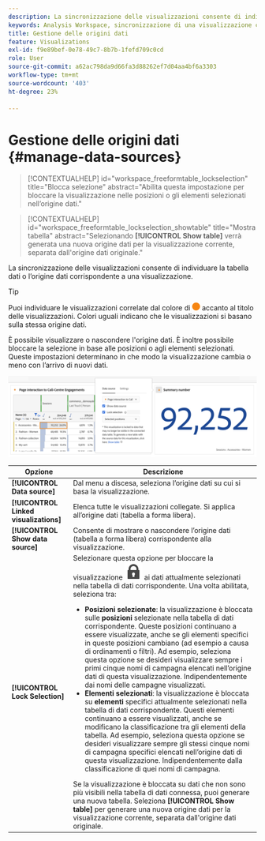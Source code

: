 ```yaml
---
description: La sincronizzazione delle visualizzazioni consente di individuare la tabella dati o l’origine dati corrispondente a una visualizzazione.
keywords: Analysis Workspace, sincronizzazione di una visualizzazione con un’origine dati
title: Gestione delle origini dati
feature: Visualizations
exl-id: f9e89bef-0e78-49c7-8b7b-1fefd709c0cd
role: User
source-git-commit: a62ac798da9d66fa3d88262ef7d04aa4bf6a3303
workflow-type: tm+mt
source-wordcount: '403'
ht-degree: 23%

---
```


# Gestione delle origini dati {#manage-data-sources}

<!-- markdownlint-disable MD034 -->

>[!CONTEXTUALHELP]
>id="workspace_freeformtable_lockselection"
>title="Blocca selezione"
>abstract="Abilita questa impostazione per bloccare la visualizzazione nelle posizioni o gli elementi selezionati nell’origine dati."

<!-- markdownlint-enable MD034 -->

<!-- markdownlint-disable MD034 -->

>[!CONTEXTUALHELP]
>id="workspace_freeformtable_lockselection_showtable"
>title="Mostra tabella"
>abstract="Selezionando **[!UICONTROL Show table]** verrà generata una nuova origine dati per la visualizzazione corrente, separata dall&#39;origine dati originale."

<!-- markdownlint-enable MD034 -->



La sincronizzazione delle visualizzazioni consente di individuare la tabella dati o l’origine dati corrispondente a una visualizzazione.

>[!TIP]
>
>Puoi individuare le visualizzazioni correlate dal colore di ![StatusOrange](/help/assets/icons/StatusOrange.svg) accanto al titolo delle visualizzazioni. Colori uguali indicano che le visualizzazioni si basano sulla stessa origine dati.
>

È possibile visualizzare o nascondere l&#39;origine dati. È inoltre possibile bloccare la selezione in base alle posizioni o agli elementi selezionati. Queste impostazioni determinano in che modo la visualizzazione cambia o meno con l’arrivo di nuovi dati.

![La finestra di dialogo delle opzioni di Data Source mostra le opzioni descritte nella sezione successiva.](assets/lock-selection.png)


| Opzione | Descrizione |
|--- |--- |
| **[!UICONTROL Data source]** | Dal menu a discesa, seleziona l’origine dati su cui si basa la visualizzazione. |
| **[!UICONTROL Linked visualizations]** | Elenca tutte le visualizzazioni collegate. Si applica all’origine dati (tabella a forma libera). |
| **[!UICONTROL Show data source]** | Consente di mostrare o nascondere l’origine dati (tabella a forma libera) corrispondente alla visualizzazione. |
| **[!UICONTROL Lock Selection]** | Selezionare questa opzione per bloccare la visualizzazione ![BloccaChiusa](/help/assets/icons/LockClosed.svg) ai dati attualmente selezionati nella tabella di dati corrispondente. Una volta abilitata, seleziona tra:  <ul><li>**Posizioni selezionate**: la visualizzazione è bloccata sulle **posizioni** selezionate nella tabella di dati corrispondente. Queste posizioni continuano a essere visualizzate, anche se gli elementi specifici in queste posizioni cambiano (ad esempio a causa di ordinamenti o filtri). Ad esempio, seleziona questa opzione se desideri visualizzare sempre i primi cinque nomi di campagna elencati nell’origine dati di questa visualizzazione. Indipendentemente dai nomi delle campagne visualizzati.</li> <li>**Elementi selezionati**: la visualizzazione è bloccata su **elementi** specifici attualmente selezionati nella tabella di dati corrispondente. Questi elementi continuano a essere visualizzati, anche se modificano la classificazione tra gli elementi della tabella. Ad esempio, seleziona questa opzione se desideri visualizzare sempre gli stessi cinque nomi di campagna specifici elencati nell’origine dati di questa visualizzazione. Indipendentemente dalla classificazione di quei nomi di campagna.</li></ul>Se la visualizzazione è bloccata su dati che non sono più visibili nella tabella di dati connessa, puoi generare una nuova tabella. Seleziona **[!UICONTROL Show table]** per generare una nuova origine dati per la visualizzazione corrente, separata dall&#39;origine dati originale. |
